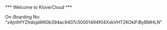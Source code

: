 *** Welcome to KloverCloud ***

On-Boarding No: &#34;xAjnIhfYZhdojaW60b394ac9407c50001494f04XxkVHT2KOklFiByBMHLN&#34;

